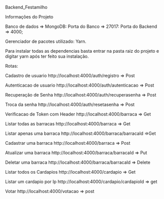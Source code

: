 Backend_Festamilho

Informações do Projeto

Banco de dados => MongoDB:
Porta do Banco => 27017:
Porta do Backend => 4000;

Gerenciador de pacotes utilizado: Yarn.

Para instalar todas as dependencias basta entrar na pasta raiz do projeto e digitar yarn após ter feito sua instalação.

Rotas:

Cadastro de usuario
http://localhost:4000/auth/registro => Post

Autenticacao de usuario
http://localhost:4000/auth/autenticacao => Post

Recuperação de Senha
http://localhost:4000/auth/recuperasenha => Post

Troca da senha
http://localhost:4000/auth/resetasenha => Post

Verificacao de Token com Header
http://localhost:4000/barraca => Get

Listar todas as barracas
http://localhost:4000/barraca => Get

Listar apenas uma barraca
http://localhost:4000/barraca/barracaId =>Get

Cadastrar uma barraca
http://localhost:4000/barraca => Post

Atualizar uma barraca
http://localhost:4000/barraca/barracaId => Put

Deletar uma barraca
http://localhost:4000/barraca/barracaId => Delete

Listar todos os Cardapios
http://localhost:4000/cardapio => Get

Listar um cardapio por Ip
http://localhost:4000/cardapio/cardapioId => get

Votar
http://localhost:4000/votacao => post









